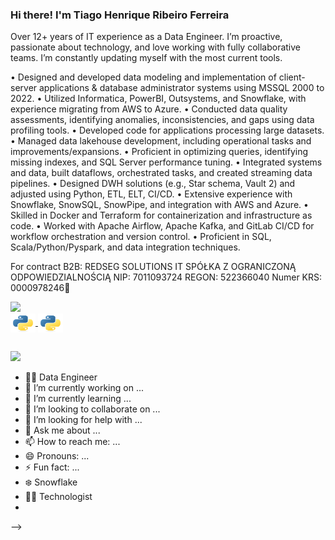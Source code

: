 ### Hi there! I'm Tiago Henrique Ribeiro Ferreira 
Over 12+ years of IT experience as a Data Engineer. I’m proactive, passionate about technology, and love working with fully collaborative teams. I’m constantly updating myself with the most current tools.

• Designed and developed data modeling and implementation of client-server applications & database administrator systems using MSSQL 2000 to 2022.
• Utilized Informatica, PowerBI, Outsystems, and Snowflake, with experience migrating from AWS to Azure.
• Conducted data quality assessments, identifying anomalies, inconsistencies, and gaps using data profiling tools.
• Developed code for applications processing large datasets.
• Managed data lakehouse development, including operational tasks and improvements/expansions.
• Proficient in optimizing queries, identifying missing indexes, and SQL Server performance tuning.
• Integrated systems and data, built dataflows, orchestrated tasks, and created streaming data pipelines.
• Designed DWH solutions (e.g., Star schema, Vault 2) and adjusted using Python, ETL, ELT, CI/CD.
• Extensive experience with Snowflake, SnowSQL, SnowPipe, and integration with AWS and Azure.
• Skilled in Docker and Terraform for containerization and infrastructure as code.
• Worked with Apache Airflow, Apache Kafka, and GitLab CI/CD for workflow orchestration and version control.
• Proficient in SQL, Scala/Python/Pyspark, and data integration techniques.

For contract B2B: REDSEG SOLUTIONS IT SPÓŁKA Z OGRANICZONĄ ODPOWIEDZIALNOŚCIĄ
NIP: 7011093724 REGON: 522366040 Numer KRS: 0000978246👋



 <div>
 <a href="https://beacons.ai/rafaballerini">
 <img height="180em" src="https://github-readme-stats.vercel.app/api?username=rafaballerini2&show_icons=true&theme-dark&include_all_commits-true&cour.
 <img height="180 em" src="https://github-readme-stats.vercel.app/api/top-langs/?username=rafaballerini2&layout-compact&langs_count-16&theme=dracula'[/>
 </div>
  
<div style="display: inline_block"><br>

  <img align="center" alt="Rafa-Python" height="30" width="40" src="https://raw.githubusercontent.com/devicons/devicon/master/icons/python/python-original.svg">
  <img align="center" alt="Rafa-Python" height="30" width="40" src="https://raw.githubusercontent.com/devicons/devicon/master/icons/python/python-original.svg">
  
</div>
  
  ##
 
<div> 
  <a href="https://www.linkedin.com/in/tiagohrferreira" target="_blank"><img src="https://img.shields.io/badge/-LinkedIn-%230077B5?style=for-the-badge&logo=linkedin&logoColor=white" target="_blank"></a> 
  
</div> 


- 🧑‍💻 Data Engineer
- 🔭 I’m currently working on ...
- 🌱 I’m currently learning ...
- 👯 I’m looking to collaborate on ...
- 🤔 I’m looking for help with ...
- 💬 Ask me about ...
- 📫 How to reach me: ...
- 😄 Pronouns: ...
- ⚡ Fun fact: ...
- ❄️ Snowflake
- 🧑‍💻 Technologist
- 
-->
